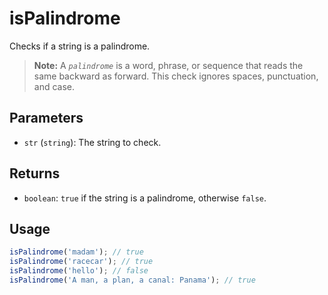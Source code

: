 # isPalindrome

Checks if a string is a palindrome.

> **Note:** A *`palindrome`* is a word, phrase, or sequence that reads the same backward as forward. This check ignores spaces, punctuation, and case.

## Parameters

* `str` (`string`): The string to check.

## Returns

* `boolean`: `true` if the string is a palindrome, otherwise `false`.

## Usage

```ts
isPalindrome('madam'); // true
isPalindrome('racecar'); // true
isPalindrome('hello'); // false
isPalindrome('A man, a plan, a canal: Panama'); // true
```